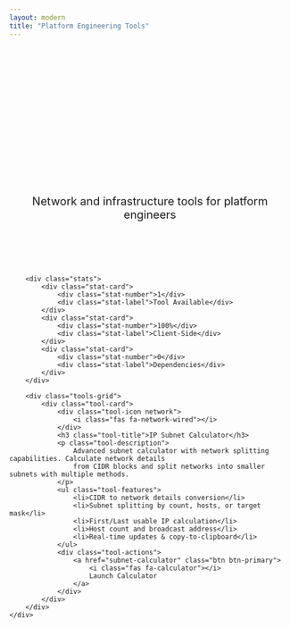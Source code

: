 ```yaml
---
layout: modern
title: "Platform Engineering Tools"
---
```


<div class="tools-page">
    <div class="container">
        <div class="hero">
            <h1 class="hero-title">Platform Engineering Tools</h1>
            <p class="hero-subtitle">Network and infrastructure tools for platform engineers</p>
        </div>

        <div class="stats">
            <div class="stat-card">
                <div class="stat-number">1</div>
                <div class="stat-label">Tool Available</div>
            </div>
            <div class="stat-card">
                <div class="stat-number">100%</div>
                <div class="stat-label">Client-Side</div>
            </div>
            <div class="stat-card">
                <div class="stat-number">0</div>
                <div class="stat-label">Dependencies</div>
            </div>
        </div>

        <div class="tools-grid">
            <div class="tool-card">
                <div class="tool-icon network">
                    <i class="fas fa-network-wired"></i>
                </div>
                <h3 class="tool-title">IP Subnet Calculator</h3>
                <p class="tool-description">
                    Advanced subnet calculator with network splitting capabilities. Calculate network details 
                    from CIDR blocks and split networks into smaller subnets with multiple methods.
                </p>
                <ul class="tool-features">
                    <li>CIDR to network details conversion</li>
                    <li>Subnet splitting by count, hosts, or target mask</li>
                    <li>First/Last usable IP calculation</li>
                    <li>Host count and broadcast address</li>
                    <li>Real-time updates & copy-to-clipboard</li>
                </ul>
                <div class="tool-actions">
                    <a href="subnet-calculator" class="btn btn-primary">
                        <i class="fas fa-calculator"></i>
                        Launch Calculator
                    </a>
                </div>
            </div>
        </div>
    </div>
</div>

<style>
    .tools-page {
        padding: 2rem 0;
        min-height: calc(100vh - 80px);
    }

    .hero {
        text-align: center;
        margin-bottom: 4rem;
        padding: 2rem 0;
    }

    .hero-title {
        font-size: 3rem;
        font-weight: 700;
        margin-bottom: 1rem;
        background: linear-gradient(135deg, var(--accent-blue), var(--accent-purple));
        -webkit-background-clip: text;
        -webkit-text-fill-color: transparent;
        background-clip: text;
    }

    .hero-subtitle {
        font-size: 1.25rem;
        color: var(--text-secondary);
        max-width: 600px;
        margin: 0 auto;
    }

    .stats {
        display: grid;
        grid-template-columns: repeat(auto-fit, minmax(200px, 1fr));
        gap: 2rem;
        margin-bottom: 4rem;
    }

    .stat-card {
        background: var(--card-bg);
        border: 1px solid var(--border-color);
        border-radius: 12px;
        padding: 2rem;
        text-align: center;
        transition: all 0.3s ease;
        backdrop-filter: blur(10px);
    }

    .stat-card:hover {
        transform: translateY(-5px);
        border-color: var(--accent-blue);
        box-shadow: 0 10px 30px rgba(0, 217, 255, 0.2);
    }

    .stat-number {
        font-size: 3rem;
        font-weight: 700;
        color: var(--accent-blue);
        margin-bottom: 0.5rem;
    }

    .stat-label {
        color: var(--text-secondary);
        font-weight: 500;
        text-transform: uppercase;
        letter-spacing: 1px;
        font-size: 0.9rem;
    }

    .tools-grid {
        display: grid;
        grid-template-columns: repeat(auto-fit, minmax(400px, 1fr));
        gap: 2rem;
        margin-top: 2rem;
    }

    .tool-card {
        background: var(--card-bg);
        border: 1px solid var(--border-color);
        border-radius: 16px;
        padding: 2.5rem;
        transition: all 0.3s ease;
        backdrop-filter: blur(10px);
        position: relative;
        overflow: hidden;
    }

    .tool-card::before {
        content: '';
        position: absolute;
        top: 0;
        left: 0;
        right: 0;
        height: 4px;
        background: linear-gradient(90deg, var(--accent-blue), var(--accent-purple));
        transform: scaleX(0);
        transform-origin: left;
        transition: transform 0.3s ease;
    }

    .tool-card:hover::before {
        transform: scaleX(1);
    }

    .tool-card:hover {
        transform: translateY(-10px);
        border-color: var(--accent-blue);
        box-shadow: 0 20px 40px rgba(0, 217, 255, 0.3);
    }

    .tool-icon {
        width: 80px;
        height: 80px;
        border-radius: 16px;
        display: flex;
        align-items: center;
        justify-content: center;
        font-size: 2rem;
        margin-bottom: 1.5rem;
        transition: all 0.3s ease;
    }

    .tool-icon.network {
        background: linear-gradient(135deg, var(--accent-blue), var(--accent-purple));
        color: white;
    }

    .tool-card:hover .tool-icon {
        transform: scale(1.1) rotate(5deg);
    }

    .tool-title {
        font-size: 1.5rem;
        font-weight: 600;
        margin-bottom: 1rem;
        color: var(--text-primary);
    }

    .tool-description {
        color: var(--text-secondary);
        line-height: 1.6;
        margin-bottom: 1.5rem;
    }

    .tool-features {
        list-style: none;
        margin-bottom: 2rem;
    }

    .tool-features li {
        color: var(--text-secondary);
        margin-bottom: 0.75rem;
        display: flex;
        align-items: center;
        font-size: 0.9rem;
    }

    .tool-features li::before {
        content: '✓';
        color: var(--accent-green);
        font-weight: bold;
        margin-right: 0.75rem;
        font-size: 1rem;
    }

    .tool-actions {
        display: flex;
        gap: 1rem;
        flex-wrap: wrap;
    }

    .btn {
        display: inline-flex;
        align-items: center;
        gap: 0.5rem;
        padding: 0.75rem 1.5rem;
        border-radius: 8px;
        text-decoration: none;
        font-weight: 500;
        transition: all 0.3s ease;
        border: none;
        cursor: pointer;
        font-size: 0.9rem;
    }

    .btn-primary {
        background: linear-gradient(135deg, var(--accent-blue), var(--accent-purple));
        color: white;
    }

    .btn-primary:hover {
        transform: translateY(-2px);
        box-shadow: 0 10px 25px rgba(0, 217, 255, 0.4);
    }

    /* Mobile responsiveness */
    @media (max-width: 768px) {
        .tools-grid {
            grid-template-columns: 1fr;
        }

        .tool-card {
            padding: 2rem;
        }

        .hero-title {
            font-size: 2.5rem;
        }

        .hero-subtitle {
            font-size: 1.1rem;
        }

        .stats {
            grid-template-columns: repeat(2, 1fr);
            gap: 1rem;
        }

        .stat-card {
            padding: 1.5rem;
        }

        .stat-number {
            font-size: 2.5rem;
        }
    }

    @media (max-width: 480px) {
        .tools-page {
            padding: 1rem 0;
        }

        .hero {
            margin-bottom: 2rem;
            padding: 1rem 0;
        }

        .hero-title {
            font-size: 2rem;
        }

        .tool-card {
            padding: 1.5rem;
        }

        .tools-grid {
            gap: 1.5rem;
        }

        .stats {
            grid-template-columns: 1fr;
        }

        .tool-features li {
            font-size: 0.85rem;
        }
    }
</style>
